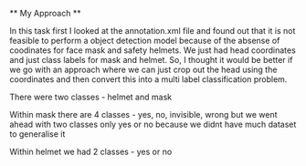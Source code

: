 ** My Approach **

In this task first I looked at the annotation.xml file and found out that it is not feasible to perform a object detection model because of the absense of coodinates for face mask and safety helmets. We just had head coordinates and just class labels for mask and helmet. So, I thought it would be better if we go with an approach where we can just crop out the head using the coordinates and then convert this into a multi label classification problem.

There were two classes - helmet and mask

Within mask there are 4 classes - yes, no, invisible, wrong but we went ahead with two classes only yes or no because we didnt have much dataset to generalise it

Within helmet we had 2 classes - yes or no
